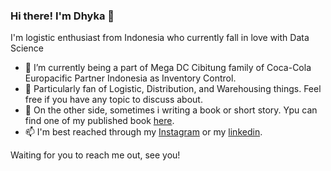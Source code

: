 ### Hi there! I'm Dhyka 👋

I'm logistic enthusiast from Indonesia who currently fall in love with Data Science

- 🔭 I’m currently being a part of Mega DC Cibitung family of Coca-Cola Europacific Partner Indonesia as Inventory Control.
- 🌱 Particularly fan of Logistic, Distribution, and Warehousing things. Feel free if you have any topic to discuss about.
- 👯 On the other side, sometimes i writing a book or short story. Ypu can find one of my published book [here](https://www.goodreads.com/book/show/42108485-veranda-dan-pembunuhan-di-seribu-pintu).
- 📫 I'm best reached through my [Instagram](https://www.instagram.com/dhykac/?hl=id) or my [linkedin](https://www.linkedin.com/in/dhykac/).

Waiting for you to reach me out, see you!
